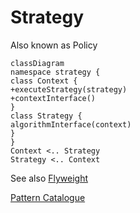 # Strategy

Also known as Policy

```mermaid
classDiagram
namespace strategy {
class Context { 
+executeStrategy(strategy)
+contextInterface()
}
class Strategy { 
algorithmInterface(context)
}
}
Context <.. Strategy
Strategy <.. Context

```

See also [Flyweight](../../structure/flyweight/Flyweight.md)

[Pattern Catalogue](../../Catalogue.md)